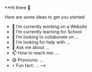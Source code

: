 **Hi there 👋

Here are some ideas to get you started:

- 🔭 I’m currently working on a Website 
- 🌱 I’m currently learning for School
- 👯 I’m looking to collaborate on ...
- 🤔 I’m looking for help with ...
- 💬 Ask me about ...
- 📫 How to reach me: ...
- 😄 Pronouns: ...
- ⚡ Fun fact: ...
-->
